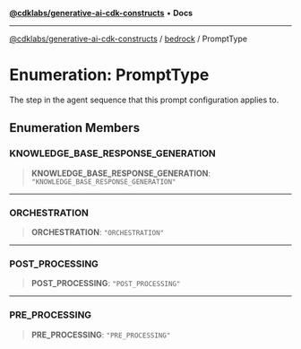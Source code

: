 [**@cdklabs/generative-ai-cdk-constructs**](../../../README.md) • **Docs**

***

[@cdklabs/generative-ai-cdk-constructs](../../../README.md) / [bedrock](../README.md) / PromptType

# Enumeration: PromptType

The step in the agent sequence that this prompt configuration applies to.

## Enumeration Members

### KNOWLEDGE\_BASE\_RESPONSE\_GENERATION

> **KNOWLEDGE\_BASE\_RESPONSE\_GENERATION**: `"KNOWLEDGE_BASE_RESPONSE_GENERATION"`

***

### ORCHESTRATION

> **ORCHESTRATION**: `"ORCHESTRATION"`

***

### POST\_PROCESSING

> **POST\_PROCESSING**: `"POST_PROCESSING"`

***

### PRE\_PROCESSING

> **PRE\_PROCESSING**: `"PRE_PROCESSING"`
